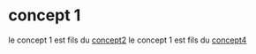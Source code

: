 # concept 1

le concept 1 est fils du [concept2]
le concept 1 est fils du [concept4]


[concept2]: ./concept2.md "parent"
[concept4]: ./concept4.md "parent"